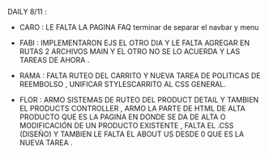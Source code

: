 

DAILY 8/11 :

- CARO : LE FALTA LA PAGINA FAQ terminar de separar el navbar y menu


- FABI : IMPLEMENTARON EJS EL OTRO DIA Y LE FALTA AGREGAR EN RUTAS 2 ARCHIVOS MAIN Y EL OTRO NO SE LO ACUERDA Y LAS TAREAS DE AHORA .


- RAMA : FALTA RUTEO DEL CARRITO Y NUEVA TAREA DE POLITICAS DE REEMBOLSO , UNIFICAR STYLESCARRITO AL CSS GENERAL.



- FLOR : ARMO SISTEMAS DE RUTEO DEL PRODUCT DETAIL Y TAMBIEN EL PRODUCTS CONTROLLER , ARMO LA PARTE DE HTML DE ALTA PRODUCTO QUE ES LA PAGINA EN DONDE SE DA DE ALTA O MODIFICACIÓN DE UN PRODUCTO EXISTENTE , FALTA EL .CSS (DISEÑO) Y TAMBIEN LE FALTA EL ABOUT US DESDE 0 QUE ES LA NUEVA TAREA .



